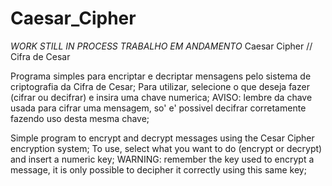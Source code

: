 # Caesar_Cipher
*WORK STILL IN PROCESS* *TRABALHO EM ANDAMENTO*
Caesar Cipher // Cifra de Cesar

Programa simples para encriptar e decriptar mensagens pelo sistema de criptografia da Cifra de Cesar;
Para utilizar, selecione o que deseja fazer (cifrar ou decifrar) e insira uma chave numerica;
AVISO: lembre da chave usada para cifrar uma mensagem, so' e' possivel decifrar corretamente fazendo uso desta mesma chave;

Simple program to encrypt and decrypt messages using the Cesar Cipher encryption system;
To use, select what you want to do (encrypt or decrypt) and insert a numeric key;
WARNING: remember the key used to encrypt a message, it is only possible to decipher it correctly using this same key;
